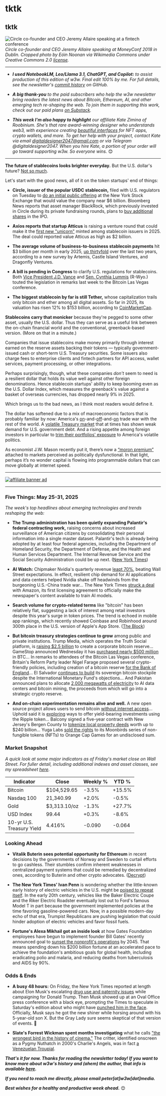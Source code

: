 # tktk
## tktk

![Circle co-founder and CEO Jeremy Allaire speaking at a fintech conference](https://w3w.news/img/allaire-wikimedia-1920.jpg)
*Circle co-founder and CEO Jeremy Allaire speaking at MoneyConf 2018 in Dublin. Cropped photo by Eóin Noonan via Wikimedia Commons under Creative Commons 2.0 [license](https://creativecommons.org/licenses/by/2.0/).*

<hr>

- _**I used NotebookLM, Leo/Llama 3.1, ChatGPT, and Copilot:** to assist production of this edition of w3w. Final edit 100% by me. For full details, see the newsletter's [commit history](https://github.com/peteramckay/w3wnewsletter/commits) on GitHub._ <!-- Edit listed AIs as needed before final publication. -->

- _**A big thank-you** to the paid subscribers who help the w3w newsletter bring readers the latest news about Bitcoin, Ethereum, AI, and other emerging tech re-shaping the web. To join them in supporting this work, check out our paid plans [on Substack](https://w3wnews.substack.com/subscribe)._

- _**This week I'm also happy to highlight** our affiliate Kate Zimina of Roobinium. She's that rare award-winning designer who understands web3, with experience creating [beautiful interfaces](https://dribbble.com/roobinium) for NFT apps, crypto wallets, and more. To get her help with your project, contact Kate via email digitaldesigner2047@gmail.com or via Telegram @digitaldesigner2047. When you hire Kate, a portion of your order will go toward supporting w3w. So everyone wins._ 😊

<hr>

**The future of stablecoins looks brighter everyday.** But the U.S. dollar's future? [Not so much](https://www.youtube.com/watch?v=pT2cohNt6a4&pp=ygUQa2xlaW4gcm9nb2ZmIG55dA%3D%3D).

Let's start with the good news, all of it on the token startups' end of things:

- **Circle, issuer of the popular USDC stablecoin,** filed with U.S. regulators on Tuesday to [do an initial public offering](https://www.cnbc.com/2025/05/27/stablecoin-issuer-circle-kicks-off-its-ipo-targeting-a-nearly-6-billion-valuation.html) at the New York Stock Exchange that would value the company near $6 billion. Bloomberg News reports that asset manager BlackRock, which previously invested in Circle during its private fundraising rounds, plans to [buy additional shares](https://www.theblock.co/post/356062/blackrock-plans-to-purchase-approximately-10-of-circles-ipo-shares-bloomberg) in the IPO.

- **Axios reports that startup Atticus** is raising a venture round that could make it the [first new "unicorn"](https://www.theblock.co/post/356431/stablecoin-startup-atticus-nears-2-billion-valuation-following-raise-led-by-defense-tech-firm-ceo-report) minted among stablecoin issuers in 2025. The deal could reported value Atticus as high as $2 billion.

- **The average volume of business-to-business stablecoin payments** hit $3 billion per month in early 2025, [up thirtyfold](https://www.theblock.co/post/356231/b2b-stablecoin-payments-surge-to-36-billion-annual-pace-survey-finds) over the last two years, according to a new survey by Artemis, Castle Island Ventures, and Dragonfly Ventures.

- **A bill is pending in Congress** to clarify U.S. regulations for stablecoins. Both [Vice President J.D. Vance](https://www.axios.com/2025/05/28/vance-trump-crypto-bitcoin-stablecoin) and [Sen. Cynthia Lummis](https://bitcoinmagazine.com/news/us-senator-cynthia-lummis-discusses-bitcoin-reserve-stablecoin-legislation-and-market-structure-bill-at-bitcoin-2025-conference) (R-Wyo.) touted the legislation in remarks last week to the Bitcoin Las Vegas conference.

- **The biggest stablecoin by far is still Tether,** whose capitalization trails only bitcoin and ether among all digital assets. So far in 2025, its valuation has risen 12% to $153 billion, according to [CoinMarketCap](https://coinmarketcap.com/currencies/tether/).

**Stablecoins carry that monicker** because they're pegged to some other asset, usually the U.S. dollar. Thus they can serve as a useful link between the on-chain financial world and the conventional, greenback-based version. (More on that in a minute.)

Companies that issue stablecoins make money primarily through interest earned on the reserve assets backing their tokens — typically government-issued cash or short-term U.S. Treasury securities. Some issuers also charge fees to enterprise clients and fintech partners for API access, wallet services, payment processing, or other integrations. <!-- Hat tip to ChatGPT for this graf.-->

Perhaps surprisingly, though, what these companies *don't* seem to need is a resilient dollar that holds its value well against other foreign denominations. Hence stablecoin startups' ability to keep booming even as the U.S. Dollar Index, which measures the greenback's value against a basket of overseas currencies, has dropped nearly 9% in 2025.

Which brings us to the bad news, as I think most readers would define it.

The dollar has softened due to a mix of macroeconomic factors that is probably familiar by now: America's [on](https://www.wsj.com/economy/trade/trump-is-praising-his-u-s-steel-deal-no-one-is-sure-what-it-means-a6cb15b5?st=JrQFKy&reflink=desktopwebshare_permalink)-and-[off](https://news.google.com/read/CBMijAFBVV95cUxQZ1hyeDBxQ2JVX0lSWklNUnlDcWZQb19VYnVsZnJJb0lhZC0zVm5MeExCS2dRYmVCOHpiemp0UDRVLXhOQlBvSzVNT0tHaXctb3RpOUd2bXBpcnZ6WktjSEIzT3pOUWZtWUNNRGZYY1kxUlEtMVU0T3AtQWJXYllNY3FKUTBNb3pjLXFmeQ?hl=en-US&gl=US&ceid=US%3Aen)-and-[on](https://www.bbc.com/news/articles/c8xgdj9kyero) trade war with the rest of the world. A [volatile Treasury market](https://www.wsj.com/finance/jpmorgans-jamie-dimon-predicts-crack-in-the-bond-market-citing-u-s-fiscal-mess-9d90cb3f) that at times has shown weak demand for U.S. government debt. And a rising appetite among foreign investors in particular to [trim their portfolios' exposure](https://news.google.com/read/CBMiY0FVX3lxTE1YR3g0SEhsQWtTSUp4cHFYX3duOWZfaG56Wl9jTVFPak11UG96QWR1MGhmQWdvX3NZVktFakJ4bk55aUx3c0NyNzQxRFlwNmFPanN2bjEtbmVJbGU5dGNVMVFFUQ?hl=en-US&gl=US&ceid=US%3Aen) to America's volatile politics. <!-- Add links as warranted -->

As economist J.W. Mason recently put it, there’s now a [“moron premium”](https://www.theatlantic.com/economy/archive/2025/04/trump-truss-moron-premium/682421/) attached to markets perceived as politically dysfunctional. In that light, perhaps it’s no wonder capital is flowing into programmable dollars that can move globally at internet speed. <!-- Another handy insert from ChatGPT! -->

 <hr>

 [![affiliate banner ad](https://w3w.news/img/affiliate-kz-letter.png)](
 https://dribbble.com/roobinium)

 <hr>

### Five Things: May 25-31, 2025

*The week's top headlines about emerging technologies and trends reshaping the web:*

- **The Trump administration has been quietly expanding Palantir's federal contracting work,** raising concerns about increased surveillance of American citizens by consolidating their personal information into a single master dataset. Palantir's tech is already being adopted by at least four federal agencies, including the Department of Homeland Security, the Department of Defense, and the Health and Human Services Department. The Internal Revenue Service and the Social Security Administration could be up next. ([New York Times](https://news.google.com/read/CBMihwFBVV95cUxQY3g5bE9MTENNcFFaVkNkTjFydTlDc1cxcVR2T09ocTBuUDlZbzJNUU04clVDUUFrRnBMSDlRSXhVMlJIT3dNb1JVMkhqUTZHVlk3NjlDVHpibzhNUzViRHFFM3JKSVl0Y2ZZUjd2M1I4bWhEX1BmX29CY3JnTVU1TldGa3dtUVU?hl=en-US&gl=US&ceid=US%3Aen)) <!-- Draft summary by Leo/Llama 3.1 8B -->

- **AI Watch:** Chipmaker Nvidia's quarterly revenue [leapt 70%](https://news.google.com/read/CBMicEFVX3lxTFB5Q3hXNHlfbUlJbnJGRVVwTHlWck9wUTNoLUFhUy1xaXB0eEg3b1E0MjI4Tkthakp6ZHVIRkhnZDJ0NlVtTTMzTHhZeG9MVFJXMU1YM2F6M2N6QnVvT2xubXUyZTZCQ2xsWVJ2dkNDcEg?hl=en-US&gl=US&ceid=US%3Aen), beating Wall Street expectations. In effect, resilient chip demand for AI applications and data centers helped Nvidia shake off headwinds from the burgeoning U.S.-China trade war... The New York Times [struck a deal](https://www.theverge.com/news/676291/new-york-times-ai-deal-amazon) with Amazon, its first licensing agreement to officially make the newspaper's content available to train AI models.

- **Search volume for crypto-related terms** like "bitcoin" has been relatively flat, suggesting a lack of interest among retail investors despite this year's surge in token prices. The trend is echoed in mobile app rankings, which recently showed Coinbase and Robinhood around 300th place in the U.S. version of Apple's App Store. ([The Block](https://www.theblock.co/post/355861/crypto-search-trends-and-app-rankings-show-tepid-engagement-despite-recent-surge))

- **But bitcoin treasury strategies continue to grow** among public and private institutions. Trump Media, which operates the Truth Social platform, is [raising $2.5 billion](https://www.theverge.com/news/674684/trump-media-bitcoin-treasury-deal) to create a corporate bitcoin reserve... GameStop announced Wednesday it has [purchased nearly $500 million](https://finance.yahoo.com/news/gamestop-slides-another-6-investors-184202107.html) in BTC... In remarks to attendees of the Bitcoin Las Vegas conference, Britain's Reform Party leader Nigel Farage proposed several crypto-friendly policies, including creation of a bitcoin reserve [for the Bank of England](https://decrypt.co/323180/nigel-farage-slash-crypto-capital-gains-bitcoin-reserve)... El Salvador [continues to build](https://decrypt.co/322374/el-salvador-defies-imf-again-fresh-bitcoin-purchase) its sovereign bitcoin stockpile despite the International Monetary Fund's objections... And Pakistan announced plans to allocate [2,000 megawatts of electricity](https://news.google.com/read/CBMi5wFBVV95cUxPNnFmaS0zeVdZR2U0QVNuVS1QM0VOYlNrWnVKSVJZMUphYVI3UnZIR2xoYWw2dnp4eFd0bVptbFVGT1VsOFpwTnZfd2lXVVpFaTlsdV9za3BsZWx4aDh3a0VZWlFXSnVTRDBfazJjWDU2bWxuemhRLVhjRWp4cjFfN19xck1mRl9tY0pmbDFmZUxZX09pUDBVNHhiR2E5bWFEZDBJeEtkMEZReXh6dFZLWnJPRXRWclVOUW1kZ0Zsc3FVWHJvcm92cDFBaHJ3NzF6aXl5c3lyZ0lVVEk5ZzFEMzJPNzRwQms?hl=en-US&gl=US&ceid=US%3Aen) to AI data centers and bitcoin mining, the proceeds from which will go into a strategic crypto reserve.

- **And on-chain experimentation remains alive and well.** A new open source project allows users to send bitcoin [without internet access](https://decrypt.co/322192/project-send-bitcoin-without-internet-access)... Uphold said it is [exploring](https://www.theblock.co/post/356434/uphold-teases-xrp-yield-and-relaunching-crypto-debit-card-in-us) ways to offer yield-bearing investments using the Ripple token... Balcony signed a five-year contract with New Jersey's Bergen County to [tokenize local property deeds](https://cointelegraph.com/news/new-jersey-county-tokenize-240-billion-property-deeds) worth up to $240 billion... Yuga Labs [sold the rights](https://decrypt.co/323189/bored-ape-maker-sells-moonbirds-gaming-startup) to its Moonbirds series of non-fungible tokens (NFTs) to Orange Cap Games for an undisclosed sum.


### Market Snapshot

*A quick look at some major indicators as of Friday's market close on Wall Street. For fuller detail, including additional indexes and asset classes, see my spreadsheet [here](https://docs.google.com/spreadsheets/d/11XuSerOv1DG7vFWAkwoXehOe4G4xDMm6LSNL7SAL4vA/edit?usp=sharing).*

| Indicator     | Close         |  Weekly %     |  YTD %       
| ------------- | ------------- | ------------- | ------------- |
| Bitcoin       | $104,529.65 | -3.5% | +15.5% |
| Nasdaq 100    | 21,340.99 | +2.0% | -0.5% |
| Gold          | $3,313.10/oz | -1.3% | +27.7% |
| USD Index     | 99.44 | +0.3% | -8.6% |
| 10-yr U.S.<br> Treasury Yield | 4.416% | -0.090 | -0.064 |

### Looking Ahead

- **Vitalik Buterin sees potential opportunity for Ethereum** in recent decisions by the governments of Norway and Sweden to curtail efforts to go cashless. Their stumbles confirm inherent weaknesses in centralized payment systems that could be remedied by decentralized ones, according to Buterin and other crypto advocates. ([Decrypt](https://decrypt.co/322398/vitalik-buterin-ethereum-sweden-norway-cashless))

- **The New York Times' Ivan Penn** is wondering whether the little-known early history of electric vehicles in the U.S. might be [poised to repeat itself](https://news.google.com/read/CBMif0FVX3lxTE5Qa2tTMHdhQTJJeklzbTVBZ0xSbkhTenNsOFc5VnlpNEctNjQwVUxxR09ZNlRDUUZhUjZ3blU1d0ZwVkhUU2hoMlZlTHlod2hKYmlZb0VDSG1zQVhScE9aaUc4Ni1QQW1DRnFkOHpoamE4NWR6dVdnVGE3VTJjN0E?hl=en-US&gl=US&ceid=US%3Aen). In the early 20th century, vehicles like the Baker Electric Coupe and the Riker Electric Roadster eventually lost out to Ford's famous Model T in part because the government implemented policies at the time favoring gasoline-powered cars. Now, in a possible modern-day echo of that era, Trumpist Republicans are pushing legislation that could hinder adoption of electric vehicles and favor fossil fuels.

- **Fortune's Alexa Mikhail got an inside look** at how Gates Foundation employees have begun to implement founder Bill Gates' recently announced goal to [sunset the nonprofit's operations](https://fortune.com/2025/05/28/bill-gates-foundation-200-billion-philanthropy-international-aid/?tpcc=NL_Marketing) by 2045. That means spending down his $200 billion fortune at an accelerated pace to achieve the foundation's ambitious goals for global health, including eradicating polio and malaria, and reducing deaths from tuberculosis and AIDS by 90%.

### Odds & Ends

- **A busy 48 hours:** On Friday, the New York Times reported at length about Elon Musk's escalating [drug use and paternity issues](https://news.google.com/read/CBMifkFVX3lxTE1xdl8zVkxlTEpYQXJaZml2TUFtaGlwbnBaQlUyUmlEeDNVR3NKaGtacHNhYUhObEpRLWtPd2xCTVBVaXZXUE84aVFrMnp3Umh6WGJ6UklIQkprdThfX1NhbDhrWlItZkxuMTFDZHYyUkJFdWFaSEF4ZHAzbzFIdw?hl=en-US&gl=US&ceid=US%3Aen) while campaigning for Donald Trump. Then Musk showed up at an Oval Office press conference with a black eye, prompting the Times to speculate in Saturday's edition about who might have [punched him in the face](https://news.google.com/read/CBMie0FVX3lxTE02b0dGZGhFaHZqNHJJWXlEWm9kbXF0dUdDU1N3eEEyTXdvazBxMUZvYzREclczN3ZPQ0J1NG8zMGZlQlBrNjNfNkFqZ095dHlRMDdWYTQxMTE2ckg2QnZNVHk1cVZLbllIc0VlbktJUTBwUk1JV3htMlllZw?hl=en-US&gl=US&ceid=US%3Aen). Officially, Musk says he got the new shiner while horsing around with his 5-year-old son X. But the Gray Lady sure seems skeptical of that version of events. 🤨

- **Slate's Forrest Wickman spent months investigating** what he calls ["the wrongest bird in the history of cinema."](https://x.com/ForrestW/status/1921725033837129751) The critter, identified onscreen as a Pygmy Nuthatch in 2000's Charlie's Angels, was in fact [a Venezuelan Troupial](https://slate.com/culture/2025/05/birds-movies-charlies-angels-2000-pygmy-nuthatch.html).

_**That's it for now. Thanks for reading the newsletter today! If you want to know more about w3w's history and (ahem) the author, that info is available [here](https://w3wnews.substack.com/about).**_

_**If you need to reach me directly, please email peter[at]w3w[dot]media.**_

_**Best wishes for a healthy and productive week ahead.**_ 😊
